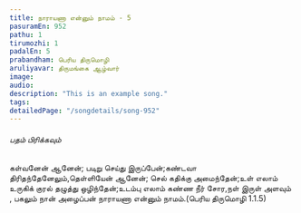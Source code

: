 ```yaml
---
title: நாராயணா என்னும் நாமம் - 5
pasuramEn: 952
pathu: 1
tirumozhi: 1
padalEn: 5
prabandham: பெரிய திருமொழி
aruliyavar: திருமங்கை ஆழ்வார்
image: 
audio: 
description: "This is an example song."
tags: 
detailedPage: "/songdetails/song-952"
---
```



###### பதம் பிரிக்கவும்

கள்வனேன் ஆனேன்; படிறு செய்து இருப்பேன்;கண்டவா திரிதந்தேனேலும்,தெள்ளியேன் ஆனேன்; செல் கதிக்கு அமைந்தேன்;உள் எலாம் உருகிக் குரல் தழுத்து ஒழிந்தேன்;உடம்பு எலாம் கண்ண நீர் சோர,நள் இருள் அளவும் , பகலும் நான் அழைப்பன் நாராயணா என்னும் நாமம்.(பெரிய திருமொழி 1.1.5)